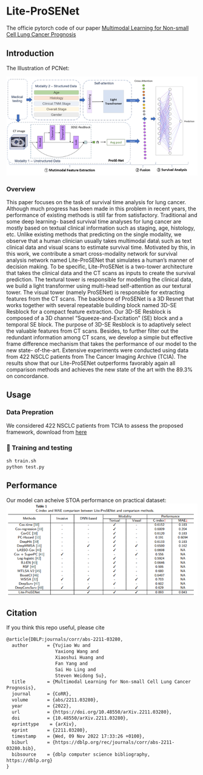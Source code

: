 # Lite-ProSENet
The officie pytorch code of our paper [Multimodal Learning for Non-small Cell Lung Cancer Prognosis](https://arxiv.org/pdf/2211.03280.pdf)

## Introduction
The Illustration of PCNet:

<img src="https://github.com/wangyxxjtu/Lite-ProSENet/blob/main/figures/framework.png" width="845" alt="workflow" />

### Overview

This paper focuses on the task of survival time analysis for lung cancer. Although much progress has been made in this problem in recent years, the performance of existing methods is still far from satisfactory. Traditional and some deep learning- based survival time analyses for lung cancer are mostly based on textual clinical information such as staging, age, histology, etc. Unlike existing methods that predicting on the single modality, we observe that a human clinician usually takes multimodal data\ such as text clinical data and visual scans to estimate survival time. Motivated by this, in this work, we contribute a smart cross-modality network for survival analysis network named Lite-ProSENet that simulates a human’s manner of decision making. To be specific, Lite-ProSENet is a two-tower architecture that takes the clinical data and the CT scans as inputs to create the survival prediction. The textural tower is responsible for modelling the clinical data, we build a light transformer using multi-head self-attention as our textural tower. The visual tower (namely ProSENet) is responsible
for extracting features from the CT scans. The backbone of ProSENet is a 3D Resnet that works together with several repeatable building block named 3D-SE Resblock for a compact feature extraction. Our 3D-SE Resblock is composed of a 3D channel “Squeeze-and-Excitation” (SE) block and a temporal SE block. The purpose of 3D-SE Resblock is to adaptively select the valuable features from CT scans. Besides, to further filter out the redundant information among CT scans, we develop a simple but effective frame difference mechanism that takes the performance of our model to the new state- of-the-art. Extensive experiments were conducted using data from 422 NSCLC patients from The Cancer Imaging Archive (TCIA). The results show that our Lite-ProSENet outperforms favorably again all comparison methods and achieves the new state of the art with the 89.3% on concordance.


## Usage
### Data Prepration
We considered 422 NSCLC patients from TCIA to assess the proposed framework, download from [here](https:)

### 🌻 Training and testing
```
sh train.sh
python test.py
```

## Performance
Our model can acheive STOA performance on practical dataset:
<img src="https://github.com/wangyxxjtu/Lite-ProSENet/blob/main/figures/performance.png" width="845" alt="workflow" />

## Citation
If you think this repo useful, please cite
```
@article{DBLP:journals/corr/abs-2211-03280,
  author       = {Yujiao Wu and
                  Yaxiong Wang and
                  Xiaoshui Huang and
                  Fan Yang and
                  Sai Ho Ling and
                  Steven Weidong Su},
  title        = {Multimodal Learning for Non-small Cell Lung Cancer Prognosis},
  journal      = {CoRR},
  volume       = {abs/2211.03280},
  year         = {2022},
  url          = {https://doi.org/10.48550/arXiv.2211.03280},
  doi          = {10.48550/arXiv.2211.03280},
  eprinttype    = {arXiv},
  eprint       = {2211.03280},
  timestamp    = {Wed, 09 Nov 2022 17:33:26 +0100},
  biburl       = {https://dblp.org/rec/journals/corr/abs-2211-03280.bib},
  bibsource    = {dblp computer science bibliography, https://dblp.org}
}
```
